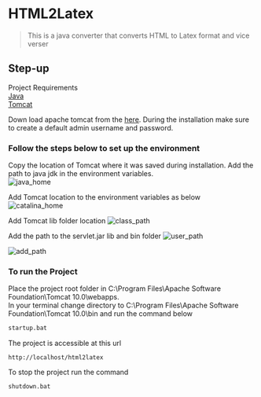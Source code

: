 # HTML2Latex
> This is a java converter that converts HTML to Latex format and vice verser

## Step-up
Project Requirements\
[Java](https://www.oracle.com/java/technologies/javase/javase-jdk8-downloads.html)\
[Tomcat](https://tomcat.apache.org/download-10.cgi)

Down load apache tomcat from the [here](https://tomcat.apache.org/download-10.cgi). During the installation make sure to create a default admin username and password.
### Follow the steps below to set up the environment
Copy the location of Tomcat where it was saved during installation.
Add the path to java jdk in the environment variables.\
![java_home](https://user-images.githubusercontent.com/32780232/117436960-6c702f00-aee4-11eb-8592-6e6d6657bea2.png)

Add Tomcat location to the environment variables as below
![catalina_home](https://user-images.githubusercontent.com/32780232/117437003-772ac400-aee4-11eb-9027-60ae42cac9d4.png) 

Add Tomcat lib folder location
![class_path](https://user-images.githubusercontent.com/32780232/117437055-8dd11b00-aee4-11eb-8494-7f4a948f51f3.png)

Add the path to the servlet.jar lib and bin folder
![user_path](https://user-images.githubusercontent.com/32780232/117437026-801b9580-aee4-11eb-8515-48c9f5764143.png)

![add_path](https://user-images.githubusercontent.com/32780232/117437048-89a4fd80-aee4-11eb-9b27-e141be725777.png)
### To run the Project
Place the project root folder in C:\Program Files\Apache Software Foundation\Tomcat 10.0\webapps.<br/>
In your terminal change directory to C:\Program Files\Apache Software Foundation\Tomcat 10.0\bin and run the command below
```bash
startup.bat
```
The project is accessible at this url
```
http://localhost/html2latex
```
To stop the project run the command
```bash
shutdown.bat
```